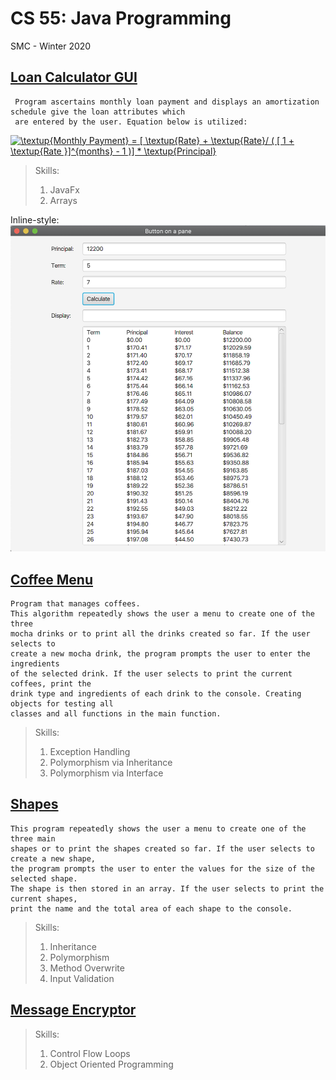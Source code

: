 # CS 55: Java Programming
SMC - Winter 2020

## [Loan Calculator GUI](https://github.com/TonyAlarcon/CS-55-Java-Porgramming-/blob/master/Loan%20Calculator%20GUI/GUI%20Loan%20Cal.java)
```
 Program ascertains monthly loan payment and displays an amortization schedule give the loan attributes which
 are entered by the user. Equation below is utilized:
```
<a href="https://www.codecogs.com/eqnedit.php?latex=\textup{Monthly&space;Payment}&space;=&space;[&space;\textup{Rate}&space;&plus;&space;\textup{Rate}/&space;(&space;[&space;1&space;&plus;&space;\textup{Rate&space;}]^{months}&space;-&space;1&space;)]&space;*&space;\textup{Principal}" target="_blank"><img src="https://latex.codecogs.com/gif.latex?\textup{Monthly&space;Payment}&space;=&space;[&space;\textup{Rate}&space;&plus;&space;\textup{Rate}/&space;(&space;[&space;1&space;&plus;&space;\textup{Rate&space;}]^{months}&space;-&space;1&space;)]&space;*&space;\textup{Principal}" title="\textup{Monthly Payment} = [ \textup{Rate} + \textup{Rate}/ ( [ 1 + \textup{Rate }]^{months} - 1 )] * \textup{Principal}" /></a>

>Skills:
>
>1. JavaFx
>2. Arrays

Inline-style: 
![alt text](https://github.com/TonyAlarcon/CS-55-Java-Porgramming-/blob/master/Loan%20Calculator%20GUI/GUI%20Image.png "Logo Title Text 1")

## [Coffee Menu](https://github.com/TonyAlarcon/CS-55-Java-Porgramming-/tree/master/HowToMakeCoffee)
```
Program that manages coffees. 
This algorithm repeatedly shows the user a menu to create one of the three
mocha drinks or to print all the drinks created so far. If the user selects to 
create a new mocha drink, the program prompts the user to enter the ingredients 
of the selected drink. If the user selects to print the current coffees, print the 
drink type and ingredients of each drink to the console. Creating objects for testing all 
classes and all functions in the main function.
```
>Skills:
>
>1. Exception Handling
>2. Polymorphism via Inheritance
>3. Polymorphism via Interface



## [Shapes](https://github.com/TonyAlarcon/CS-55-Java-Porgramming-/blob/master/Shapes.java)
```
This program repeatedly shows the user a menu to create one of the three main 
shapes or to print the shapes created so far. If the user selects to create a new shape, 
the program prompts the user to enter the values for the size of the selected shape. 
The shape is then stored in an array. If the user selects to print the current shapes, 
print the name and the total area of each shape to the console.
```
>Skills:
>
>1. Inheritance
>2. Polymorphism
>3. Method Overwrite
>4. Input Validation


## [Message Encryptor](https://github.com/TonyAlarcon/CS-55-Java-Porgramming-/blob/master/SecretMessage.java)

>Skills:
>
>1. Control Flow Loops
>2. Object Oriented Programming

  
